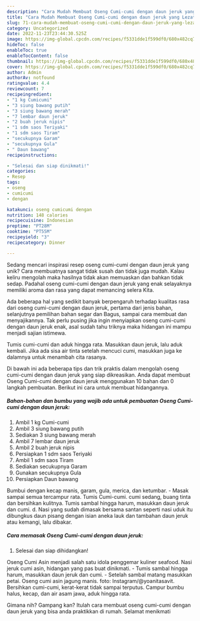 ```yaml
---
description: "Cara Mudah Membuat Oseng Cumi-cumi dengan daun jeruk yang Lezat Sekali"
title: "Cara Mudah Membuat Oseng Cumi-cumi dengan daun jeruk yang Lezat Sekali"
slug: 71-cara-mudah-membuat-oseng-cumi-cumi-dengan-daun-jeruk-yang-lezat-sekali
category: Uncategorized
date: 2022-11-23T23:44:30.525Z
image: https://img-global.cpcdn.com/recipes/f5331dde1f599df0/680x482cq70/oseng-cumi-cumi-dengan-daun-jeruk-foto-resep-utama.jpg
hideToc: false
enableToc: true
enableTocContent: false
thumbnail: https://img-global.cpcdn.com/recipes/f5331dde1f599df0/680x482cq70/oseng-cumi-cumi-dengan-daun-jeruk-foto-resep-utama.jpg
cover: https://img-global.cpcdn.com/recipes/f5331dde1f599df0/680x482cq70/oseng-cumi-cumi-dengan-daun-jeruk-foto-resep-utama.jpg
author: Admin
authorAv: notfound
ratingvalue: 4.4
reviewcount: 7
recipeingredient:
- "1 kg Cumicumi"
- "3 siung bawang putih"
- "3 siung bawang merah"
- "7 lembar daun jeruk"
- "2 buah jeruk nipis"
- "1 sdm saos Teriyaki"
- "1 sdm saos Tiram"
- "secukupnya Garam"
- "secukupnya Gula"
- " Daun bawang"
recipeinstructions:

- "Selesai dan siap dinikmati!"
categories:
- Resep
tags:
- oseng
- cumicumi
- dengan

katakunci: oseng cumicumi dengan 
nutrition: 148 calories
recipecuisine: Indonesian
preptime: "PT28M"
cooktime: "PT55M"
recipeyield: "3"
recipecategory: Dinner

---
```





Sedang mencari inspirasi resep oseng cumi-cumi dengan daun jeruk yang unik? Cara membuatnya sangat tidak susah dan tidak juga mudah. Kalau keliru mengolah maka hasilnya tidak akan memuaskan dan bahkan tidak sedap. Padahal oseng cumi-cumi dengan daun jeruk yang enak selayaknya memiliki aroma dan rasa yang dapat memancing selera Kita.





Ada beberapa hal yang sedikit banyak berpengaruh terhadap kualitas rasa dari oseng cumi-cumi dengan daun jeruk, pertama dari jenis bahan, selanjutnya pemilihan bahan segar dan Bagus, sampai cara membuat dan menyajikannya. Tak perlu pusing jika ingin menyiapkan oseng cumi-cumi dengan daun jeruk enak,      asal sudah tahu triknya maka hidangan ini mampu menjadi sajian istimewa.














Tumis cumi-cumi dan aduk hingga rata. Masukkan daun jeruk, lalu aduk kembali. Jika ada sisa air tinta setelah mencuci cumi, masukkan juga ke dalamnya untuk menambah cita rasanya.






Di bawah ini ada beberapa tips dan trik praktis dalam mengolah oseng cumi-cumi dengan daun jeruk yang siap dikreasikan. Anda dapat membuat Oseng Cumi-cumi dengan daun jeruk menggunakan 10 bahan dan 0 langkah pembuatan. Berikut ini cara untuk membuat hidangannya.

<!--inarticleads1-->

##### Bahan-bahan dan bumbu yang wajib ada untuk pembuatan Oseng Cumi-cumi dengan daun jeruk:

1. Ambil 1 kg Cumi-cumi
1. Ambil 3 siung bawang putih
1. Sediakan 3 siung bawang merah
1. Ambil 7 lembar daun jeruk
1. Ambil 2 buah jeruk nipis
1. Persiapkan 1 sdm saos Teriyaki
1. Ambil 1 sdm saos Tiram
1. Sediakan secukupnya Garam
1. Gunakan secukupnya Gula
1. Persiapkan  Daun bawang


Bumbui dengan kecap manis, garam, gula, merica, dan ketumbar. - Masak sampai semua tercampur rata. Tumis Cumi-cumi. cumi sedang, buang tinta dan bersihkan kulitnya. Tumis sambal hingga harum, masukkan daun jeruk dan cumi. d. Nasi yang sudah dimasak bersama santan seperti nasi uduk itu dibungkus daun pisang dengan isian aneka lauk dan tambahan daun jeruk atau kemangi, lalu dibakar. 

<!--inarticleads2-->

##### Cara memasak Oseng Cumi-cumi dengan daun jeruk:


1. Selesai dan siap dihidangkan!

Oseng Cumi Asin menjadi salah satu idola penggemar kuliner seafood. Nasi jeruk cumi asin, hidangan yang pas buat dinikmati. - Tumis sambal hingga harum, masukkan daun jeruk dan cumi. - Setelah sambal matang masukkan petai. Oseng cumi asin jagung manis. foto: Instagram/@yoanitasavit. Bersihkan cumi-cumi, kerat-kerat tidak sampai terputus. Campur bumbu halus, kecap, dan air asam jawa, aduk hingga rata. 

Gimana nih? Gampang kan? Itulah cara membuat oseng cumi-cumi dengan daun jeruk yang bisa anda praktikkan di rumah. Selamat menikmati
